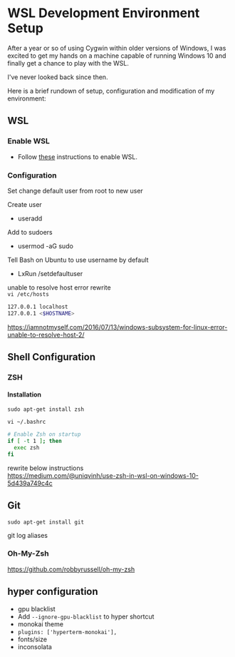 # WSL Development Environment Setup
After a year or so of using Cygwin within older versions of Windows, I was
excited to get my hands on a machine capable of running Windows 10 and finally
get a chance to play with the WSL.

I've never looked back since then.

Here is a brief rundown of setup, configuration and modification of my
environment:


## WSL
### Enable WSL
* Follow [these](https://www.wikihow.com/Enable-the-Windows-Subsystem-for-Linux)
  instructions to enable WSL. 

### Configuration
Set change default user from root to new user

Create user
- useradd <user>

Add to sudoers
- usermod -aG sudo <user>

Tell Bash on Ubuntu to use username by default
- LxRun /setdefaultuser <user>

unable to resolve host error
rewrite  
`vi /etc/hosts`

```bash
127.0.0.1 localhost
127.0.0.1 <$HOSTNAME>
```

https://iamnotmyself.com/2016/07/13/windows-subsystem-for-linux-error-unable-to-resolve-host-2/



## Shell Configuration

### ZSH
#### Installation

`sudo apt-get install zsh`

`vi ~/.bashrc`

```bash
# Enable Zsh on startup
if [ -t 1 ]; then
  exec zsh
fi
```

rewrite below instructions  
https://medium.com/@uniqvinh/use-zsh-in-wsl-on-windows-10-5d439a749c4c



## Git

`sudo apt-get install git`

git log aliases





### Oh-My-Zsh

https://github.com/robbyrussell/oh-my-zsh


## hyper configuration
- gpu blacklist
 - Add `--ignore-gpu-blacklist` to hyper shortcut
- monokai theme
 - `plugins: ['hyperterm-monokai'],`
- fonts/size
 - inconsolata
